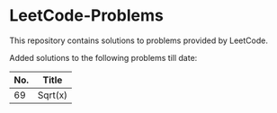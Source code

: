 # LeetCode-Problems
This repository contains solutions to problems provided by LeetCode.

Added solutions to the following problems till date:

| No. | Title |
| ----- | ----- |
| 69 | Sqrt(x) |
